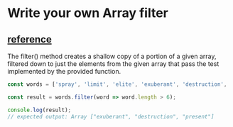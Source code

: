 # Write your own Array filter

## [reference](https://developer.mozilla.org/en-US/docs/Web/JavaScript/Reference/Global_Objects/Array/filter)

The filter() method creates a shallow copy of a portion of a given array, filtered down to just the elements from the given array that pass the test implemented by the provided function.

```javascript
const words = ['spray', 'limit', 'elite', 'exuberant', 'destruction', 'present'];

const result = words.filter(word => word.length > 6);

console.log(result);
// expected output: Array ["exuberant", "destruction", "present"]
```
